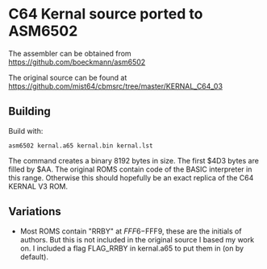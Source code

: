 # C64 Kernal source ported to ASM6502

The assembler can be obtained from https://github.com/boeckmann/asm6502

The original source can be found at https://github.com/mist64/cbmsrc/tree/master/KERNAL_C64_03


## Building
Build with:
```
asm6502 kernal.a65 kernal.bin kernal.lst
```
The command creates a binary 8192 bytes in size. The first $4D3 bytes are filled by $AA. The original ROMS contain code of the BASIC interpreter in this range. Otherwise this should hopefully be an exact replica of the C64 KERNAL V3 ROM.

## Variations

- Most ROMS contain "RRBY" at $FFF6-$FFF9, these are the initials of authors. But this is not included in the original source I based my work on. I included a flag FLAG_RRBY in kernal.a65 to put them in (on by default).
